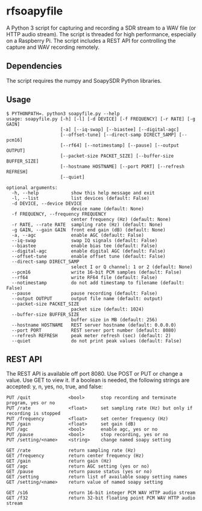 

# rfsoapyfile

A Python 3 script for capturing and recording a SDR stream to a WAV file (or HTTP audio stream).
The script is threaded for high performance, especially
on a Raspberry Pi.  The script includes a REST API
for controlling the capture and WAV recording remotely.

## Dependencies

The script requires the numpy and SoapySDR Python libraries.

## Usage


```
$ PYTHONPATH=. python3 soapyfile.py --help
usage: soapyfile.py [-h] [-l] [-d DEVICE] [-f FREQUENCY] [-r RATE] [-g GAIN]
                    [-a] [--iq-swap] [--biastee] [--digital-agc]
                    [--offset-tune] [--direct-samp DIRECT_SAMP] [--pcm16]
                    [--rf64] [--notimestamp] [--pause] [--output OUTPUT]
                    [--packet-size PACKET_SIZE] [--buffer-size BUFFER_SIZE]
                    [--hostname HOSTNAME] [--port PORT] [--refresh REFRESH]
                    [--quiet]

optional arguments:
  -h, --help            show this help message and exit
  -l, --list            list devices (default: False)
  -d DEVICE, --device DEVICE
                        device name (default: None)
  -f FREQUENCY, --frequency FREQUENCY
                        center frequency (Hz) (default: None)
  -r RATE, --rate RATE  sampling rate (Hz) (default: None)
  -g GAIN, --gain GAIN  front end gain (dB) (default: None)
  -a, --agc             enable AGC (default: False)
  --iq-swap             swap IQ signals (default: False)
  --biastee             enable bias tee (default: False)
  --digital-agc         enable digital AGC (default: False)
  --offset-tune         enable offset tune (default: False)
  --direct-samp DIRECT_SAMP
                        select I or Q channel: 1 or 2 (default: None)
  --pcm16               write 16-bit PCM samples (default: False)
  --rf64                write RF64 file (default: False)
  --notimestamp         do not add timestamp to filename (default: False)
  --pause               pause recording (default: False)
  --output OUTPUT       output file name (default: output)
  --packet-size PACKET_SIZE
                        packet size (default: 1024)
  --buffer-size BUFFER_SIZE
                        buffer size in MB (default: 256)
  --hostname HOSTNAME   REST server hostname (default: 0.0.0.0)
  --port PORT           REST server port number (default: 8080)
  --refresh REFRESH     peak meter refresh (sec) (default: 2)
  --quiet               do not print peak values (default: False)
```


## REST API

The REST API is available off port 8080.  Use POST or PUT or change
a value.  Use GET to view it.  If a boolean is needed, the following
strings are accepted: y, n, yes, no, true, and false:

```
PUT /quit              <bool>      stop recording and terminate program, yes or no
PUT /rate              <float>     set sampling rate (Hz) but only if recording is stopped
PUT /frequency         <float>     set center frequency (Hz)
PUT /gain              <float>     set gain (dB)
PUT /agc               <bool>      enable agc, yes or no
PUT /pause             <bool>      stop recording, yes or no
PUT /setting/<name>    <string>    change named soapy setting

GET /rate              return sampling rate (Hz)
GET /frequency         return center frequency (Hz)
GET /gain              return gain (Hz)
GET /agc               return AGC setting (yes or no)
GET /pause             return pause status (yes or no)
GET /setting           return list of available soapy setting names
GET /setting/<name>    return value of named soapy setting

GET /s16               return 16-bit integer PCM WAV HTTP audio stream
GET /f32               return 32-bit floating point PCM WAV HTTP audio stream
```



